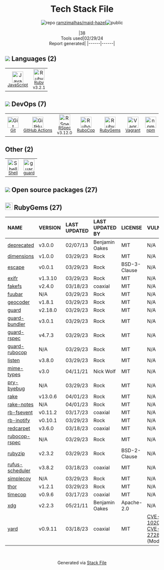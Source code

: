<!--
&lt;--- Readme.md Snippet without images Start ---&gt;
## Tech Stack
ramzimalhas/maid-hazel is built on the following main stack:

- [JavaScript](https://developer.mozilla.org/en-US/docs/Web/JavaScript) – Languages
- [Ruby](https://www.ruby-lang.org) – Languages
- [GitHub Actions](https://github.com/features/actions) – Continuous Integration
- [RSpec](https://rspec.info/) – Testing Frameworks
- [RuboCop](http://batsov.com/rubocop/) – Code Review
- [Vagrant](http://www.vagrantup.com/) – Virtual Machine Management
- [Shell](https://en.wikipedia.org/wiki/Shell_script) – Shells

Full tech stack [here](/techstack.md)

&lt;--- Readme.md Snippet without images End ---&gt;

&lt;--- Readme.md Snippet with images Start ---&gt;
## Tech Stack
ramzimalhas/maid-hazel is built on the following main stack:

- <img width='25' height='25' src='https://img.stackshare.io/service/1209/javascript.jpeg' alt='JavaScript'/> [JavaScript](https://developer.mozilla.org/en-US/docs/Web/JavaScript) – Languages
- <img width='25' height='25' src='https://img.stackshare.io/service/989/ruby.png' alt='Ruby'/> [Ruby](https://www.ruby-lang.org) – Languages
- <img width='25' height='25' src='https://img.stackshare.io/service/11563/actions.png' alt='GitHub Actions'/> [GitHub Actions](https://github.com/features/actions) – Continuous Integration
- <img width='25' height='25' src='https://img.stackshare.io/service/2539/logo.png' alt='RSpec'/> [RSpec](https://rspec.info/) – Testing Frameworks
- <img width='25' height='25' src='https://img.stackshare.io/service/2643/rubocop.png' alt='RuboCop'/> [RuboCop](http://batsov.com/rubocop/) – Code Review
- <img width='25' height='25' src='https://img.stackshare.io/service/768/150px-Vagrant.png' alt='Vagrant'/> [Vagrant](http://www.vagrantup.com/) – Virtual Machine Management
- <img width='25' height='25' src='https://img.stackshare.io/service/4631/default_c2062d40130562bdc836c13dbca02d318205a962.png' alt='Shell'/> [Shell](https://en.wikipedia.org/wiki/Shell_script) – Shells

Full tech stack [here](/techstack.md)

&lt;--- Readme.md Snippet with images End ---&gt;
-->
<div align="center">

# Tech Stack File
![](https://img.stackshare.io/repo.svg "repo") [ramzimalhas/maid-hazel](https://github.com/ramzimalhas/maid-hazel)![](https://img.stackshare.io/public_badge.svg "public")
<br/><br/>
|38<br/>Tools used|02/29/24 <br/>Report generated|
|------|------|
</div>

## <img src='https://img.stackshare.io/languages.svg'/> Languages (2)
<table><tr>
  <td align='center'>
  <img width='36' height='36' src='https://img.stackshare.io/service/1209/javascript.jpeg' alt='JavaScript'>
  <br>
  <sub><a href="https://developer.mozilla.org/en-US/docs/Web/JavaScript">JavaScript</a></sub>
  <br>
  <sub></sub>
</td>

<td align='center'>
  <img width='36' height='36' src='https://img.stackshare.io/service/989/ruby.png' alt='Ruby'>
  <br>
  <sub><a href="https://www.ruby-lang.org">Ruby</a></sub>
  <br>
  <sub>v3.2.1</sub>
</td>

</tr>
</table>

## <img src='https://img.stackshare.io/devops.svg'/> DevOps (7)
<table><tr>
  <td align='center'>
  <img width='36' height='36' src='https://img.stackshare.io/service/1046/git.png' alt='Git'>
  <br>
  <sub><a href="http://git-scm.com/">Git</a></sub>
  <br>
  <sub></sub>
</td>

<td align='center'>
  <img width='36' height='36' src='https://img.stackshare.io/service/11563/actions.png' alt='GitHub Actions'>
  <br>
  <sub><a href="https://github.com/features/actions">GitHub Actions</a></sub>
  <br>
  <sub></sub>
</td>

<td align='center'>
  <img width='36' height='36' src='https://img.stackshare.io/service/2539/logo.png' alt='RSpec'>
  <br>
  <sub><a href="https://rspec.info/">RSpec</a></sub>
  <br>
  <sub>v3.12.0</sub>
</td>

<td align='center'>
  <img width='36' height='36' src='https://img.stackshare.io/service/2643/rubocop.png' alt='RuboCop'>
  <br>
  <sub><a href="http://batsov.com/rubocop/">RuboCop</a></sub>
  <br>
  <sub></sub>
</td>

<td align='center'>
  <img width='36' height='36' src='https://img.stackshare.io/service/12795/5jL6-BA5_400x400.jpeg' alt='RubyGems'>
  <br>
  <sub><a href="https://rubygems.org/">RubyGems</a></sub>
  <br>
  <sub></sub>
</td>

<td align='center'>
  <img width='36' height='36' src='https://img.stackshare.io/service/768/150px-Vagrant.png' alt='Vagrant'>
  <br>
  <sub><a href="http://www.vagrantup.com/">Vagrant</a></sub>
  <br>
  <sub></sub>
</td>

<td align='center'>
  <img width='36' height='36' src='https://img.stackshare.io/service/1120/lejvzrnlpb308aftn31u.png' alt='npm'>
  <br>
  <sub><a href="https://www.npmjs.com/">npm</a></sub>
  <br>
  <sub></sub>
</td>

</tr>
</table>

## Other (2)
<table><tr>
  <td align='center'>
  <img width='36' height='36' src='https://img.stackshare.io/service/4631/default_c2062d40130562bdc836c13dbca02d318205a962.png' alt='Shell'>
  <br>
  <sub><a href="https://en.wikipedia.org/wiki/Shell_script">Shell</a></sub>
  <br>
  <sub></sub>
</td>

<td align='center'>
  <img width='36' height='36' src='https://img.stackshare.io/service/3294/guard-logo.png' alt='guard'>
  <br>
  <sub><a href="https://github.com/guard/guard">guard</a></sub>
  <br>
  <sub></sub>
</td>

</tr>
</table>


## <img src='https://img.stackshare.io/group.svg' /> Open source packages (27)</h2>

## <img width='24' height='24' src='https://img.stackshare.io/service/12795/5jL6-BA5_400x400.jpeg'/> RubyGems (27)

|NAME|VERSION|LAST UPDATED|LAST UPDATED BY|LICENSE|VULNERABILITIES|
|:------|:------|:------|:------|:------|:------|
|[deprecated](https://rubygems.org/deprecated)|v3.0.0|02/07/13|Benjamin Oakes |MIT|N/A|
|[dimensions](https://rubygems.org/dimensions)|v1.0.0|03/29/23|Rock |MIT|N/A|
|[escape](https://rubygems.org/escape)|v0.0.1|03/29/23|Rock |BSD-3-Clause|N/A|
|[exifr](https://rubygems.org/exifr)|v1.3.10|03/29/23|Rock |MIT|N/A|
|[fakefs](https://rubygems.org/fakefs)|v2.4.0|03/18/23|coaxial |MIT|N/A|
|[fuubar](https://rubygems.org/fuubar)|N/A|03/29/23|Rock |MIT|N/A|
|[geocoder](https://rubygems.org/geocoder)|v1.8.1|03/29/23|Rock |MIT|N/A|
|[guard](https://rubygems.org/guard)|v2.18.0|03/29/23|Rock |MIT|N/A|
|[guard-bundler](https://rubygems.org/guard-bundler)|v3.0.1|03/29/23|Rock |MIT|N/A|
|[guard-rspec](https://rubygems.org/guard-rspec)|v4.7.3|03/29/23|Rock |MIT|N/A|
|[guard-rubocop](https://rubygems.org/guard-rubocop)|N/A|03/29/23|Rock |MIT|N/A|
|[listen](https://rubygems.org/listen)|v3.8.0|03/29/23|Rock |MIT|N/A|
|[mime-types](https://rubygems.org/mime-types)|v3.0|04/11/21|Nick Wolf |MIT|N/A|
|[pry-byebug](https://rubygems.org/pry-byebug)|N/A|03/29/23|Rock |MIT|N/A|
|[rake](https://rubygems.org/rake)|v13.0.6|04/01/23|Rock |MIT|N/A|
|[rake-notes](https://rubygems.org/rake-notes)|N/A|04/01/23|Rock |MIT|N/A|
|[rb-fsevent](https://rubygems.org/rb-fsevent)|v0.11.2|03/17/23|coaxial |MIT|N/A|
|[rb-inotify](https://rubygems.org/rb-inotify)|v0.10.1|03/29/23|Rock |MIT|N/A|
|[redcarpet](https://rubygems.org/redcarpet)|v3.6.0|03/18/23|coaxial |MIT|N/A|
|[rubocop-rspec](https://rubygems.org/rubocop-rspec)|N/A|03/29/23|Rock |MIT|N/A|
|[rubyzip](https://rubygems.org/rubyzip)|v2.3.2|03/29/23|Rock |BSD-2-Clause|N/A|
|[rufus-scheduler](https://rubygems.org/rufus-scheduler)|v3.8.2|03/18/23|coaxial |MIT|N/A|
|[simplecov](https://rubygems.org/simplecov)|N/A|03/29/23|Rock |MIT|N/A|
|[thor](https://rubygems.org/thor)|v1.2.1|03/29/23|Rock |MIT|N/A|
|[timecop](https://rubygems.org/timecop)|v0.9.6|03/17/23|coaxial |MIT|N/A|
|[xdg](https://rubygems.org/xdg)|v2.2.3|05/21/11|Benjamin Oakes |Apache-2.0|N/A|
|[yard](https://rubygems.org/yard)|v0.9.11|03/18/23|coaxial |MIT|[CVE-2019-1020001](https://github.com/advisories/GHSA-xfhh-rx56-rxcr) (High)<br/>[CVE-2024-27285](https://github.com/advisories/GHSA-8mq4-9jjh-9xrc) (Moderate)|

<br/>
<div align='center'>

Generated via [Stack File](https://github.com/marketplace/stack-file)
